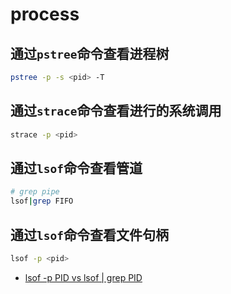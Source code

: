 # process

## 通过`pstree`命令查看进程树

```bash
pstree -p -s <pid> -T
```

## 通过`strace`命令查看进行的系统调用

```bash
strace -p <pid>
```

## 通过`lsof`命令查看管道

```bash
# grep pipe
lsof|grep FIFO
```

## 通过`lsof`命令查看文件句柄

```bash
lsof -p <pid>
```

- [lsof -p PID vs lsof | grep PID](https://unix.stackexchange.com/questions/252134/lsof-p-pid-vs-lsof-grep-pid)